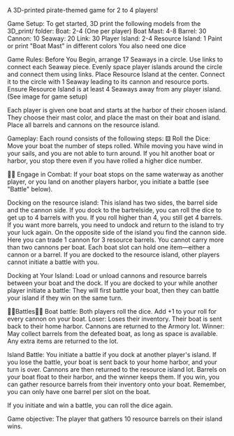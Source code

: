 A 3D-printed pirate-themed game for 2 to 4 players!

Game Setup: To get started, 3D print the following models from the 3D_print/ folder:
Boat: 2-4  (One per player)
Boat Mast: 4-8 
Barrel: 30
Cannon: 10 
Seaway: 20 
Link: 30
Player Island: 2-4
Resource Island: 1 
Paint or print "Boat Mast" in different colors
You also need one dice

Game Rules: 
Before You Begin, arrange 17 Seaways in a circle. Use links to connect each Seaway piece. Evenly space player islands around the circle and connect them using links. Place Resource Island at the center. Connect it to the circle with 1 Seaway leading to its cannon and resource ports. Ensure Resource Island is at least 4 Seaways away from any player island.
(See image for game setup)

Each player is given one boat and starts at the harbor of their chosen island. They choose their mast color, and place the mast on their boat and island. Place all barrels and cannons on the resource island.

Gameplay: Each round consists of the following steps:
⚅ Roll the Dice: Move your boat the number of steps rolled. While moving you have wind in your sails, and you are not able to turn around. If you hit another boat or harbor, you stop there even if you have rolled a higher dice number.

🏴‍☠️ Engage in Combat: If your boat stops on the same waterway as another player, or you land on another players harbor, you initiate a battle (see "Battle" below).

Docking on the resource island: This island has two sides, the barrel side and the cannon side. If you dock to the bartrelside, you can roll the dice to get up to 4 barrels with you. If you roll higher than 4, you still get 4 barrels. If you want more barrels, you need to undock and return to the island to try your luck again. On the opposite side of the island you find the cannon side.
Here you can trade 1 cannon for 3 resource barrels. You cannot carry more than two cannons per boat.
 Each boat slot can hold one item—either a cannon or a barrel.
 If you are docked to the resource island, other players cannot initiate a battle with you.

Docking at Your Island: Load or unload cannons and resource barrels between your boat and the dock.  If you are docked to your while another player initiate a battle: They will first battle your boat, then they can battle your island if they win on the same turn.

🏴‍☠️Battles🏴‍☠️ 
 Boat battle: Both players roll the dice. Add +1 to your roll for every cannon on your boat. Loser: Loses their inventory. Their boat is sent back to their home harbor. Cannons are returned to the Armory lot. 
Winner: May collect barrels from the defeated boat, as long as space is available. Any extra items are returned to the lot.

Island Battle: You initiate a battle if you dock at another player's island. If you lose the battle, your boat is sent back to your home harbor, and your turn is over. Cannons are then returned to the resource island lot. Barrels on your boat float to their harbor, and the winner keeps them. If you win, you can gather resource barrels from their inventory onto your boat. Remember, you can only have one barrel per slot on the boat.

If you initiate and win a battle, you can roll the dice again.

Game objective: The player that gathers 10 resource barrels on their island wins.
